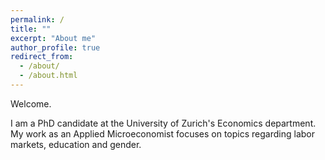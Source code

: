 ```yaml
---
permalink: /
title: ""
excerpt: "About me"
author_profile: true
redirect_from:
  - /about/
  - /about.html
---
```


Welcome.

I am a PhD candidate at the University of Zurich's Economics department.
My work as an Applied Microeconomist focuses on topics regarding labor markets, education and gender.

